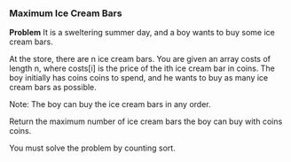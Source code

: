 ### Maximum Ice Cream Bars

**Problem** 
It is a sweltering summer day, and a boy wants to buy some ice cream bars.

At the store, there are n ice cream bars. You are given an array costs of length n, where costs[i] is the price of the ith ice cream bar in coins. The boy initially has coins coins to spend, and he wants to buy as many ice cream bars as possible. 

Note: The boy can buy the ice cream bars in any order.

Return the maximum number of ice cream bars the boy can buy with coins coins.

You must solve the problem by counting sort.



